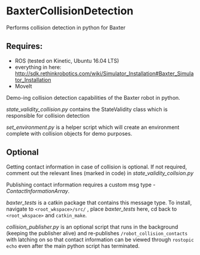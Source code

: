 # BaxterCollisionDetection
Performs collision detection in python for Baxter 

## Requires: 
* ROS (tested on Kinetic, Ubuntu 16.04 LTS) 
* everything in here: http://sdk.rethinkrobotics.com/wiki/Simulator_Installation#Baxter_Simulator_Installation
* MoveIt

Demo-ing collision detection capabilities of the Baxter robot in python. 

_state_validity_collision.py_ contains the StateValidity class which is responsible for collision detection

_set_environment.py_ is a helper script which will create an environment complete with collision objects for demo purposes. 

## Optional
Getting contact information in case of collision is optional. If not required, comment out the relevant lines (marked in code) in _state_validity_collsion.py_

Publishing contact information requires a custom msg type - _ContactInformationArray_. 

_baxter_tests_ is a catkin package that contains this message type. To install, navigate to ```<root_wkspace>/src/``` , place _baxter_tests_ here, cd back to ```<root_wkspace>``` and ```catkin_make```.

_collision_publisher.py_ is an optional script that runs in the background (keeping the publisher alive) and re-publishes ```/robot_collision_contacts``` with latching on so that contact information can be viewed through ```rostopic echo``` even after the main python script has terminated. 


